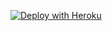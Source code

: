 [![Deploy with Heroku](https://www.herokucdn.com/deploy/button.svg)](https://heroku.com/deploy?template=https://github.com/fnageerml/fnageer.ml-Bots/tree/master)
